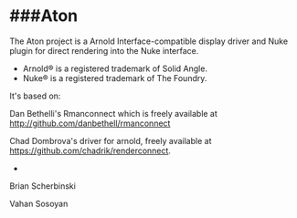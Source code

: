###Aton
===
The Aton project is a Arnold Interface-compatible display driver
and Nuke plugin for direct rendering into the Nuke interface.

* Arnold® is a registered trademark of Solid Angle.
* Nuke® is a registered trademark of The Foundry.

It's based on: 

Dan Bethelli's Rmanconnect which is freely available at 
http://github.com/danbethell/rmanconnect

Chad Dombrova's driver for arnold, freely available at 
https://github.com/chadrik/renderconnect.

-
Brian Scherbinski

Vahan Sosoyan


